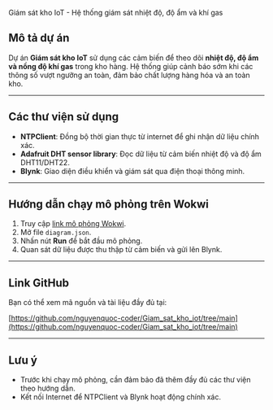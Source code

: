  Giám sát kho IoT - Hệ thống giám sát nhiệt độ, độ ẩm và khí gas

## Mô tả dự án

Dự án **Giám sát kho IoT** sử dụng các cảm biến để theo dõi **nhiệt độ, độ ẩm và nồng độ khí gas** trong kho hàng. Hệ thống giúp cảnh báo sớm khi các thông số vượt ngưỡng an toàn, đảm bảo chất lượng hàng hóa và an toàn kho.

---

## Các thư viện sử dụng

- **NTPClient**: Đồng bộ thời gian thực từ internet để ghi nhận dữ liệu chính xác.
- **Adafruit DHT sensor library**: Đọc dữ liệu từ cảm biến nhiệt độ và độ ẩm DHT11/DHT22.
- **Blynk**: Giao diện điều khiển và giám sát qua điện thoại thông minh.

---

## Hướng dẫn chạy mô phỏng trên Wokwi

1. Truy cập [link mô phỏng Wokwi](https://wokwi.com/projects/431767734886113281).
2. Mở file `diagram.json`.
3. Nhấn nút **Run** để bắt đầu mô phỏng.
4. Quan sát dữ liệu được thu thập từ cảm biến và gửi lên Blynk.

---

## Link GitHub

Bạn có thể xem mã nguồn và tài liệu đầy đủ tại:

[https://github.com/nguyenquoc-coder/Giam_sat_kho_iot/tree/main](https://github.com/nguyenquoc-coder/Giam_sat_kho_iot/tree/main)

---

## Lưu ý

- Trước khi chạy mô phỏng, cần đảm bảo đã thêm đầy đủ các thư viện theo hướng dẫn.
- Kết nối Internet để NTPClient và Blynk hoạt động chính xác.


